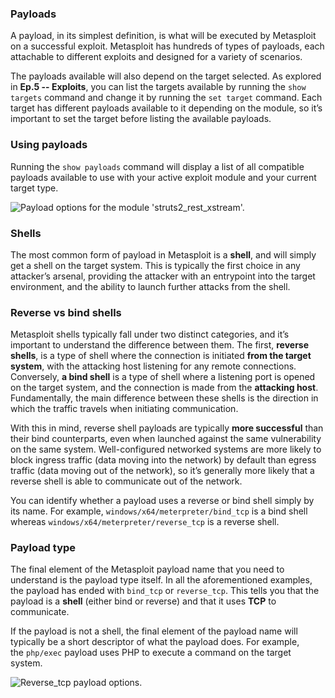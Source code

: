 ### Payloads
A payload, in its simplest definition, is what will be executed by Metasploit on a successful exploit. Metasploit has hundreds of types of payloads, each attachable to different exploits and designed for a variety of scenarios.

The payloads available will also depend on the target selected. As explored in **Ep.5 -- Exploits**, you can list the targets available by running the `show targets` command and change it by running the `set target` command. Each target has different payloads available to it depending on the module, so it’s important to set the target before listing the available payloads.

### Using payloads
Running the `show payloads` command will display a list of all compatible payloads available to use with your active exploit module and your current target type.

![Payload options for the module 'struts2_rest_xstream'.](https://il-labforge-assets.origin.immersivelabs.team/uploads/r7I4gRtFudE7ja_dqq_T_BU-JbErHjT5IWhlVWrw25k.png)

### Shells
The most common form of payload in Metasploit is a **shell**, and will simply get a shell on the target system. This is typically the first choice in any attacker’s arsenal, providing the attacker with an entrypoint into the target environment, and the ability to launch further attacks from the shell.

### Reverse vs bind shells
Metasploit shells typically fall under two distinct categories, and it’s important to understand the difference between them. The first, **reverse shells**, is a type of shell where the connection is initiated **from the target system**, with the attacking host listening for any remote connections. Conversely, **a bind shell** is a type of shell where a listening port is opened on the target system, and the connection is made from the **attacking host**. Fundamentally, the main difference between these shells is the direction in which the traffic travels when initiating communication.

With this in mind, reverse shell payloads are typically **more successful** than their bind counterparts, even when launched against the same vulnerability on the same system. Well-configured networked systems are more likely to block ingress traffic (data moving into the network) by default than egress traffic (data moving out of the network), so it’s generally more likely that a reverse shell is able to communicate out of the network.

You can identify whether a payload uses a reverse or bind shell simply by its name. For example, `windows/x64/meterpreter/bind_tcp` is a bind shell whereas `windows/x64/meterpreter/reverse_tcp` is a reverse shell.

### Payload type
The final element of the Metasploit payload name that you need to understand is the payload type itself. In all the aforementioned examples, the payload has ended with `bind_tcp` or `reverse_tcp`. This tells you that the payload is a **shell** (either bind or reverse) and that it uses **TCP** to communicate.

If the payload is not a shell, the final element of the payload name will typically be a short descriptor of what the payload does. For example, the `php/exec` payload uses PHP to execute a command on the target system.

![Reverse_tcp payload options.](https://il-labforge-assets.origin.immersivelabs.team/uploads/5tIDb9_Yc3CPlb4g3hkgnJuHyJMHLamxTwdzSnZSTeE.png)
